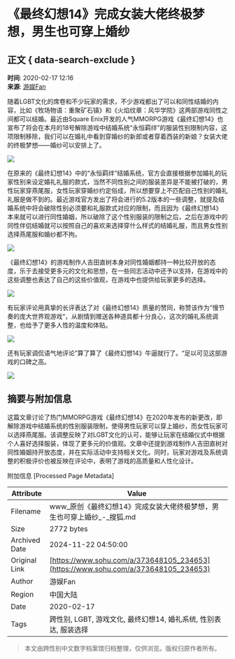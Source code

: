 # 《最终幻想14》完成女装大佬终极梦想，男生也可穿上婚纱

## 正文 { data-search-exclude }


**时间**: 2020-02-17 12:16  
**来源**: [游娱Fan](https://www.sohu.com/a/373648105_234653?spm=smpc.content-abroad.content.1.17322509483378IdHYnT)  

随着LGBT文化的席卷和不少玩家的需求，不少游戏都出了可以和同性结婚的内容，比如《牧场物语：重聚矿石镇》和《火焰纹章：风华学院》这两部游戏同性之间都可以结婚。最近由Square Enix开发的人气MMORPG游戏《最终幻想14》也宣布了将会在本月的18号解除游戏中结婚系统“永恒羁绊”的服装性别限制内容，这项限制移除，我们可以在婚礼中看到穿婚纱的新郎或者穿着西装的新娘？女装大佬的终极梦想——婚纱可以安排上了。

![](http://5b0988e595225.cdn.sohucs.com/images/20200217/9b6ea9ae5228412ca141c47df417d1b3.png)

在原来的《最终幻想14》中的“永恒羁绊”结婚系统，官方会直接根据参加婚礼的玩家性别来设定婚礼礼服的款式，当然不同性别之间的服装差异是不能被打破的，男性玩家穿燕尾服，女性玩家穿婚纱约定俗成，所以想要穿上不匹配自己性别的婚礼礼服是做不到的。最近游戏官方发出了将会进行的5.2版本的一些调整，就提及结婚系统中将会破除性别必须要和礼服款式对应的限制，而且因为《最终幻想14》本来就可以进行同性婚姻，所以破除了这个性别服装的限制之后，之后在游戏中的同性伴侣结婚就可以按照自己的喜欢来选择穿什么样式的结婚礼服，而且男女性别选择燕尾服和婚纱都不拘。

![](http://5b0988e595225.cdn.sohucs.com/images/20200217/995e4bc8baca45b6801e03a303548afe.png)

《最终幻想14》的游戏制作人吉田直树本身对同性婚姻都持一种比较开放的态度，乐于去接受更多元的文化和思想，在一些同志活动中还予以支持，在游戏中的这些调整也表达了自己的这些价值观，在游戏中也提供给玩家更多的选择。

![](http://5b0988e595225.cdn.sohucs.com/images/20200217/7ccfeaa0b2fb4bada2b15ac1e4a1e7a9.png)

有玩家评论用真挚的长评表达了对《最终幻想14》质量的赞同，称赞该作为”慢节奏的庞大世界观游戏“，从剧情到赠送各种道具都十分良心，这次的婚礼系统调整，也给予了更多人性的温度和体贴。

![](http://5b0988e595225.cdn.sohucs.com/images/20200217/8701f2d5752d438fa77df5d3f8036c9d.png)

还有玩家调侃语气地评论”算了算了《最终幻想14》牛逼就行了。“足以可见这部游戏的口碑之高。

![](http://5b0988e595225.cdn.sohucs.com/images/20200217/a54f79c042544e5ba8596a3c009cf636.png)

## 摘要与附加信息

<!-- tcd_abstract -->
这篇文章讨论了热门MMORPG游戏《最终幻想14》在2020年发布的新更改，即解除游戏中结婚系统的性别服装限制，使得男性玩家可以穿上婚纱，而女性玩家可以选择燕尾服。该调整反映了对LGBT文化的认可，能够让玩家在结婚仪式中根据个人喜好选择服装，体现了更多元的价值观。文章中还提到游戏制作人吉田直树对同性婚姻持开放态度，并在实际活动中支持相关文化。同时，玩家对游戏及系统调整的积极评价也被反映在评论中，表明了游戏的高质量和人性化设计。
<!-- tcd_abstract_end -->

附加信息 [Processed Page Metadata]

| Attribute       | Value                                  |
|-----------------|----------------------------------------|
| Filename        | www_原创《最终幻想14》完成女装大佬终极梦想，男生也可穿上婚纱_-_搜狐.md                             |
| Size            | 2772 bytes                           |
| Archived Date   | 2024-11-22 04:50:00                             |
| Original Link   | [https://www.sohu.com/a/373648105_234653](https://www.sohu.com/a/373648105_234653)                       |
| Author          | 游娱Fan                               |
| Region          | 中国大陆                               |
| Date            | 2020-02-17                                 |
| Tags            | 跨性别, LGBT, 游戏文化, 最终幻想14, 婚礼系统, 性别表达, 服装选择                                 |
>
> 本文由跨性别中文数字档案馆归档整理，仅供浏览。版权归原作者所有。
>